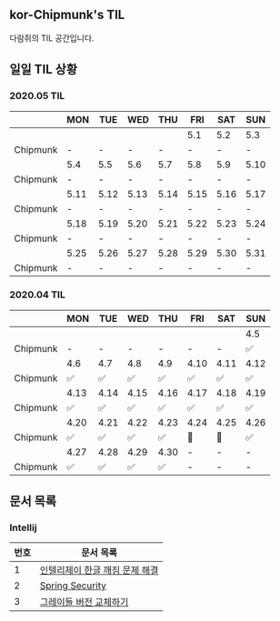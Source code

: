## kor-Chipmunk's TIL

다람쥐의 TIL 공간입니다.

## 일일 TIL 상황

### 2020.05 TIL
||MON|TUE|WED|THU|FRI|SAT|SUN|
|---|---|---|---|---|---|---|---|
||||||5.1|5.2|5.3|
|Chipmunk|-|-|-|-|-|-|-|
||5.4|5.5|5.6|5.7|5.8|5.9|5.10|
|Chipmunk|-|-|-|-|-|-|-|
||5.11|5.12|5.13|5.14|5.15|5.16|5.17|
|Chipmunk|-|-|-|-|-|-|-|
||5.18|5.19|5.20|5.21|5.22|5.23|5.24|
|Chipmunk|-|-|-|-|-|-|-|
||5.25|5.26|5.27|5.28|5.29|5.30|5.31|
|Chipmunk|-|-|-|-|-|-|-|

### 2020.04 TIL
||MON|TUE|WED|THU|FRI|SAT|SUN|
|---|---|---|---|---|---|---|---|
||||||||4.5|
|Chipmunk|-|-|-|-|-|-|✅|
||4.6|4.7|4.8|4.9|4.10|4.11|4.12|
|Chipmunk|✅|✅|✅|✅|✅|✅|✅|
||4.13|4.14|4.15|4.16|4.17|4.18|4.19|
|Chipmunk|✅|✅|✅|✅|✅|✅|✅|
||4.20|4.21|4.22|4.23|4.24|4.25|4.26|
|Chipmunk|✅|✅|✅|✅|📖|🍺|✅|
||4.27|4.28|4.29|4.30|-|-|-|
|Chipmunk|✅|✅|✅|✅|-|-|-|

## 문서 목록

### Intellij

|번호|문서 목록|
|---|---|
|1|[인텔리제이 한글 깨짐 문제 해결](./2020-04-05/Intellij-Korean-Encoding-Problem.md)|
|2|[Spring Security](./2020-04-06/spring-security.md)|
|3|[그레이들 버전 교체하기](./2020-04-19/gradle-version.md)|